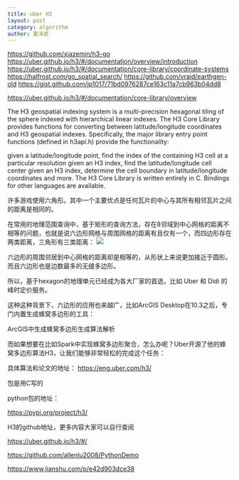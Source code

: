 ```yaml
---
title: uber H3
layout: post
category: algorithm
author: 夏泽民
---
```

https://github.com/xiazemin/h3-go
https://uber.github.io/h3/#/documentation/overview/introduction
https://uber.github.io/h3/#/documentation/core-library/coordinate-systems
https://halfrost.com/go_spatial_search/
https://github.com/vraid/earthgen-old
https://gist.github.com/jp1017/71bd0976287ce163c11a7cb963b04dd8

https://uber.github.io/h3/#/documentation/core-library/overview

> 
The H3 geospatial indexing system is a multi-precision hexagonal tiling of the sphere indexed with hierarchical linear indexes. The H3 Core Library provides functions for converting between latitude/longitude coordinates and H3 geospatial indexes. Specifically, the major library entry point functions (defined in h3api.h) provide the functionality:

given a latitude/longitude point, find the index of the containing H3 cell at a particular resolution
given an H3 index, find the latitude/longitude cell center
given an H3 index, determine the cell boundary in latitude/longitude coordinates
and more.
The H3 Core Library is written entirely in C. Bindings for other languages are available.
<!-- more -->
许多游戏使用六角形。其中一个主要优点是任何瓦片的中心与其所有相邻瓦片之间的距离是相同的。

在常用的地理范围查询中，基于矩形的查询方法，存在8邻域到中心网格的距离不相等的问题，也就是说六边形网格与周围网格的距离有且仅有一个，而四边形存在两类距离，三角形有三类距离：
	<img src="{{site.url}}{{site.baseurl}}/img/h3_s2.jpeg"/>
	
六边形的周围邻居到中心网格的距离却是相等的，从形状上来说更加接近于圆形。而且六边形也是边数最多的无缝多边形。

所以，基于hexagon的地理单元已经成为各大厂家的首选，比如 Uber 和 Didi 的峰时定价服务。

这种这种背景下，六边形的应用也来越广，比如ArcGIS Desktop在10.3之后，专门内置生成蜂窝多边形的工具：

ArcGIS中生成蜂窝多边形生成算法解析

而如果想要在比如Spark中实现蜂窝多边形聚合，怎么办呢？Uber开源了他的蜂窝多边形算法H3，让我们能够非常轻松的完成这个任务：

具体算法和论文的地址： https://eng.uber.com/h3/

包是用C写的

python包的地址：

https://pypi.org/project/h3/

H3的github地址，更多内容大家可以自行查阅

https://uber.github.io/h3/#/

https://github.com/allenlu2008/PythonDemo

https://www.jianshu.com/p/e42d903dce38
